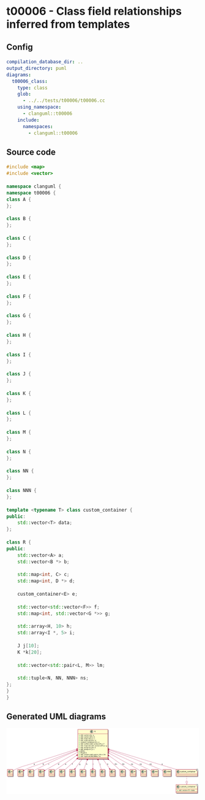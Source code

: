 # t00006 - Class field relationships inferred from templates
## Config
```yaml
compilation_database_dir: ..
output_directory: puml
diagrams:
  t00006_class:
    type: class
    glob:
      - ../../tests/t00006/t00006.cc
    using_namespace:
      - clanguml::t00006
    include:
      namespaces:
        - clanguml::t00006

```
## Source code
```cpp
#include <map>
#include <vector>

namespace clanguml {
namespace t00006 {
class A {
};

class B {
};

class C {
};

class D {
};

class E {
};

class F {
};

class G {
};

class H {
};

class I {
};

class J {
};

class K {
};

class L {
};

class M {
};

class N {
};

class NN {
};

class NNN {
};

template <typename T> class custom_container {
public:
    std::vector<T> data;
};

class R {
public:
    std::vector<A> a;
    std::vector<B *> b;

    std::map<int, C> c;
    std::map<int, D *> d;

    custom_container<E> e;

    std::vector<std::vector<F>> f;
    std::map<int, std::vector<G *>> g;

    std::array<H, 10> h;
    std::array<I *, 5> i;

    J j[10];
    K *k[20];

    std::vector<std::pair<L, M>> lm;

    std::tuple<N, NN, NNN> ns;
};
}
}

```
## Generated UML diagrams
![t00006_class](./t00006_class.png "Class field relationships inferred from templates")
